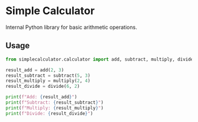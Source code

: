 # Simple Calculator

Internal Python library for basic arithmetic operations.

## Usage

```python
from simplecalculator.calculator import add, subtract, multiply, divide

result_add = add(2, 3)
result_subtract = subtract(5, 3)
result_multiply = multiply(2, 4)
result_divide = divide(6, 2)

print(f"Add: {result_add}")
print(f"Subtract: {result_subtract}")
print(f"Multiply: {result_multiply}")
print(f"Divide: {result_divide}")